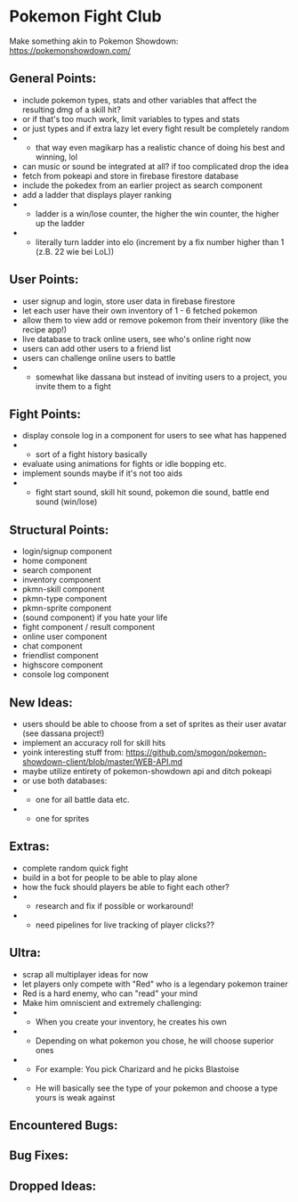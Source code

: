 # Pokemon Fight Club

Make something akin to Pokemon Showdown: https://pokemonshowdown.com/


## General Points:
- include pokemon types, stats and other variables that affect the resulting dmg of a skill hit?
- or if that's too much work, limit variables to types and stats
- or just types and if extra lazy let every fight result be completely random
- - that way even magikarp has a realistic chance of doing his best and winning, lol
- can music or sound be integrated at all? if too complicated drop the idea
- fetch from pokeapi and store in firebase firestore database
- include the pokedex from an earlier project as search component
- add a ladder that displays player ranking
- - ladder is a win/lose counter, the higher the win counter, the higher up the ladder
- - literally turn ladder into elo (increment by a fix number higher than 1 (z.B. 22 wie bei LoL))


##


## User Points:
- user signup and login, store user data in firebase firestore
- let each user have their own inventory of 1 - 6 fetched pokemon
- allow them to view add or remove pokemon from their inventory (like the recipe app!)
- live database to track online users, see who's online right now
- users can add other users to a friend list
- users can challenge online users to battle
- - somewhat like dassana but instead of inviting users to a project, you invite them to a fight


##


## Fight Points:
- display console log in a component for users to see what has happened
- - sort of a fight history basically
- evaluate using animations for fights or idle bopping etc.
- implement sounds maybe if it's not too aids
- - fight start sound, skill hit sound, pokemon die sound, battle end sound (win/lose)


##


## Structural Points:
- login/signup component
- home component
- search component
- inventory component
- pkmn-skill component
- pkmn-type component
- pkmn-sprite component
- (sound component) if you hate your life
- fight component / result component
- online user component
- chat component
- friendlist component
- highscore component
- console log component


##


## New Ideas:
- users should be able to choose from a set of sprites as their user avatar (see dassana project!)
- implement an accuracy roll for skill hits
- yoink interesting stuff from: https://github.com/smogon/pokemon-showdown-client/blob/master/WEB-API.md
- maybe utilize entirety of pokemon-showdown api and ditch pokeapi
- or use both databases:
- - one for all battle data etc.
- - one for sprites


##


## Extras:
- complete random quick fight
- build in a bot for people to be able to play alone
- how the fuck should players be able to fight each other?
- - research and fix if possible or workaround!
- - need pipelines for live tracking of player clicks??


##


## Ultra:
- scrap all multiplayer ideas for now
- let players only compete with "Red" who is a legendary pokemon trainer
- Red is a hard enemy, who can "read" your mind
- Make him omniscient and extremely challenging:
- - When you create your inventory, he creates his own
- - Depending on what pokemon you chose, he will choose superior ones
- - For example: You pick Charizard and he picks Blastoise
- - He will basically see the type of your pokemon and choose a type yours is weak against


##


## Encountered Bugs:


##


## Bug Fixes:


##


## Dropped Ideas:

